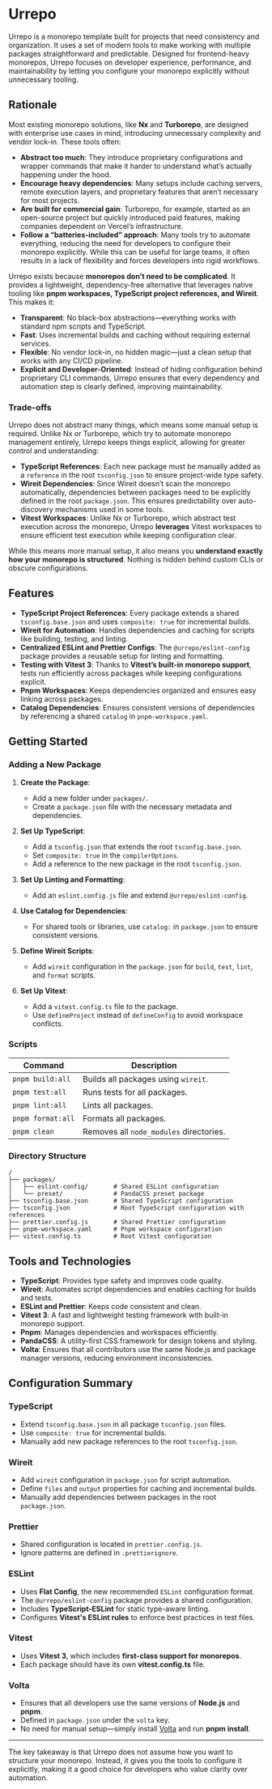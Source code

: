 # Urrepo

Urrepo is a monorepo template built for projects that need consistency and organization. It uses a set of modern tools to make working with multiple packages straightforward and predictable. Designed for frontend-heavy monorepos, Urrepo focuses on developer experience, performance, and maintainability by letting you configure your monorepo explicitly without unnecessary tooling.

## Rationale

Most existing monorepo solutions, like **Nx** and **Turborepo**, are designed with enterprise use cases in mind, introducing unnecessary complexity and vendor lock-in. These tools often:

- **Abstract too much**: They introduce proprietary configurations and wrapper commands that make it harder to understand what’s actually happening under the hood.
- **Encourage heavy dependencies**: Many setups include caching servers, remote execution layers, and proprietary features that aren’t necessary for most projects.
- **Are built for commercial gain**: Turborepo, for example, started as an open-source project but quickly introduced paid features, making companies dependent on Vercel’s infrastructure.
- **Follow a “batteries-included” approach**: Many tools try to automate everything, reducing the need for developers to configure their monorepo explicitly. While this can be useful for large teams, it often results in a lack of flexibility and forces developers into rigid workflows.

Urrepo exists because **monorepos don’t need to be complicated**. It provides a lightweight, dependency-free alternative that leverages native tooling like **pnpm workspaces, TypeScript project references, and Wireit**. This makes it:

- **Transparent**: No black-box abstractions—everything works with standard npm scripts and TypeScript.
- **Fast**: Uses incremental builds and caching without requiring external services.
- **Flexible**: No vendor lock-in, no hidden magic—just a clean setup that works with any CI/CD pipeline.
- **Explicit and Developer-Oriented**: Instead of hiding configuration behind proprietary CLI commands, Urrepo ensures that every dependency and automation step is clearly defined, improving maintainability.

### Trade-offs

Urrepo does not abstract many things, which means some manual setup is required. Unlike Nx or Turborepo, which try to automate monorepo management entirely, Urrepo keeps things explicit, allowing for greater control and understanding:

- **TypeScript References**: Each new package must be manually added as a `reference` in the root `tsconfig.json` to ensure project-wide type safety.
- **Wireit Dependencies**: Since Wireit doesn’t scan the monorepo automatically, dependencies between packages need to be explicitly defined in the root `package.json`. This ensures predictability over auto-discovery mechanisms used in some tools.
- **Vitest Workspaces**: Unlike Nx or Turborepo, which abstract test execution across the monorepo, Urrepo **leverages** Vitest workspaces to ensure efficient test execution while keeping configuration clear.

While this means more manual setup, it also means you **understand exactly how your monorepo is structured**. Nothing is hidden behind custom CLIs or obscure configurations.

## Features

- **TypeScript Project References**: Every package extends a shared `tsconfig.base.json` and uses `composite: true` for incremental builds.
- **Wireit for Automation**: Handles dependencies and caching for scripts like building, testing, and linting.
- **Centralized ESLint and Prettier Configs**: The `@urrepo/eslint-config` package provides a reusable setup for linting and formatting.
- **Testing with Vitest 3**: Thanks to **Vitest’s built-in monorepo support**, tests run efficiently across packages while keeping configurations explicit.
- **Pnpm Workspaces**: Keeps dependencies organized and ensures easy linking across packages.
- **Catalog Dependencies**: Ensures consistent versions of dependencies by referencing a shared `catalog` in `pnpm-workspace.yaml`.

## Getting Started

### Adding a New Package

1. **Create the Package**:

   - Add a new folder under `packages/`.
   - Create a `package.json` file with the necessary metadata and dependencies.

2. **Set Up TypeScript**:

   - Add a `tsconfig.json` that extends the root `tsconfig.base.json`.
   - Set `composite: true` in the `compilerOptions`.
   - Add a reference to the new package in the root `tsconfig.json`.

3. **Set Up Linting and Formatting**:

   - Add an `eslint.config.js` file and extend `@urrepo/eslint-config`.

4. **Use Catalog for Dependencies**:

   - For shared tools or libraries, use `catalog:` in `package.json` to ensure consistent versions.

5. **Define Wireit Scripts**:

   - Add `wireit` configuration in the `package.json` for `build`, `test`, `lint`, and `format` scripts.

6. **Set Up Vitest**:

   - Add a `vitest.config.ts` file to the package.
   - Use `defineProject` instead of `defineConfig` to avoid workspace conflicts.

### Scripts

| Command           | Description                             |
| ----------------- | --------------------------------------- |
| `pnpm build:all`  | Builds all packages using `wireit`.     |
| `pnpm test:all`   | Runs tests for all packages.            |
| `pnpm lint:all`   | Lints all packages.                     |
| `pnpm format:all` | Formats all packages.                   |
| `pnpm clean`      | Removes all `node_modules` directories. |

### Directory Structure

```plaintext
/
├── packages/
│   ├── eslint-config/       # Shared ESLint configuration
│   └── preset/              # PandaCSS preset package
├── tsconfig.base.json       # Shared TypeScript configuration
├── tsconfig.json            # Root TypeScript configuration with references
├── prettier.config.js       # Shared Prettier configuration
├── pnpm-workspace.yaml      # Pnpm workspace configuration
├── vitest.config.ts         # Root Vitest configuration
```

## Tools and Technologies

- **TypeScript**: Provides type safety and improves code quality.
- **Wireit**: Automates script dependencies and enables caching for builds and tests.
- **ESLint and Prettier**: Keeps code consistent and clean.
- **Vitest 3**: A fast and lightweight testing framework with built-in monorepo support.
- **Pnpm**: Manages dependencies and workspaces efficiently.
- **PandaCSS**: A utility-first CSS framework for design tokens and styling.
- **Volta**: Ensures that all contributors use the same Node.js and package manager versions, reducing environment inconsistencies.

## Configuration Summary

### TypeScript

- Extend `tsconfig.base.json` in all package `tsconfig.json` files.
- Use `composite: true` for incremental builds.
- Manually add new package references to the root `tsconfig.json`.

### Wireit

- Add `wireit` configuration in `package.json` for script automation.
- Define `files` and `output` properties for caching and incremental builds.
- Manually add dependencies between packages in the root `package.json`.

### Prettier

- Shared configuration is located in `prettier.config.js`.
- Ignore patterns are defined in `.prettierignore`.

### ESLint

- Uses **Flat Config**, the new recommended `ESLint` configuration format.
- The `@urrepo/eslint-config` package provides a shared configuration.
- Includes **TypeScript-ESLint** for static type-aware linting.
- Configures **Vitest's ESLint rules** to enforce best practices in test files.

### Vitest

- Uses **Vitest 3**, which includes **first-class support for monorepos**.
- Each package should have its own **vitest.config.ts** file.

### Volta

- Ensures that all developers use the same versions of **Node.js** and **pnpm**.
- Defined in `package.json` under the `volta` key.
- No need for manual setup—simply install [Volta](https://volta.sh/) and run **pnpm install**.

---

The key takeaway is that Urrepo does not assume how you want to structure your monorepo. Instead, it gives you the tools to configure it explicitly, making it a good choice for developers who value clarity over automation.
